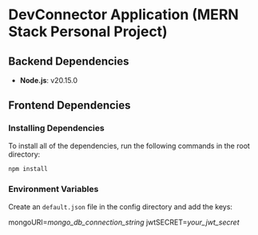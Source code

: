 # DevConnector Application (MERN Stack Personal Project)

## Backend Dependencies

- **Node.js**: v20.15.0

## Frontend Dependencies

### Installing Dependencies

To install all of the dependencies, run the following commands in the root directory:

```bash
npm install
```

### Environment Variables

Create an `default.json` file in the config directory and add the keys:

mongoURI=_mongo_db_connection_string_
jwtSECRET=_your_jwt_secret_
